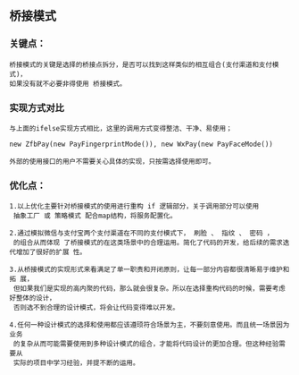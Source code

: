 ## 桥接模式

### 关键点：
    桥接模式的关键是选择的桥接点拆分，是否可以找到这样类似的相互组合(支付渠道和支付模式)，
    如果没有就不必要⾮得使⽤ 桥接模式。
    
### 实现方式对比
    与上面的ifelse实现方式相⽐，这里的调用方式变得整洁、干净、易使用；

    new ZfbPay(new PayFingerprintMode()), new WxPay(new PayFaceMode())

    外部的使⽤接⼝的⽤户不需要关⼼具体的实现，只按需选择使⽤即可。

### 优化点：

    1.以上优化主要针对桥接模式的使⽤进⾏重构 if 逻辑部分，关于调⽤部分可以使⽤
     抽象⼯⼚ 或 策略模式 配合map结构，将服务配置化。

    2.通过模拟微信与⽀付宝两个⽀付渠道在不同的⽀付模式下， 刷脸 、 指纹 、 密码 ，
     的组合从⽽体现 了桥接模式的在这类场景中的合理运⽤。简化了代码的开发，给后续的需求迭代增加了很好的扩展 性。

    3.从桥接模式的实现形式来看满⾜了单⼀职责和开闭原则，让每⼀部分内容都很清晰易于维护和拓 展，
     但如果我们是实现的⾼内聚的代码，那么就会很复杂。所以在选择重构代码的时候，需要考虑 好整体的设计，
     否则选不到合理的设计模式，将会让代码变得难以开发。

    4.任何⼀种设计模式的选择和使⽤都应该遵顼符合场景为主，不要刻意使⽤。⽽且统⼀场景因为业务 
     的复杂从⽽可能需要使⽤到多种设计模式的组合，才能将代码设计的更加合理。但这种经验需要从 
     实际的项⽬中学习经验，并提不断的运⽤。